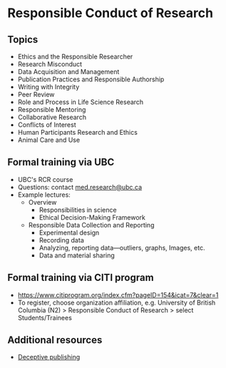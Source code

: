 # Responsible Conduct of Research

## Topics
- Ethics and the Responsible Researcher
- Research Misconduct
- Data Acquisition and Management
- Publication Practices and Responsible Authorship
- Writing with Integrity
- Peer Review
- Role and Process in Life Science Research 
- Responsible Mentoring
- Collaborative Research
- Conflicts of Interest
- Human Participants Research and Ethics
- Animal Care and Use

## Formal training via UBC  
- UBC's RCR course
- Questions: contact med.research@ubc.ca 
- Example lectures:
  - Overview 
    - Responsibilities in science
    - Ethical Decision-Making Framework
  - Responsible Data Collection and Reporting
    - Experimental design
    - Recording data
    - Analyzing, reporting data—outliers, graphs, Images, etc.
    - Data and material sharing


 
## Formal training via CITI program 

- https://www.citiprogram.org/index.cfm?pageID=154&icat=7&clear=1  
- To register, choose organization affiliation, e.g. University of British Columbia (N2) > Responsible Conduct of Research > select Students/Trainees

## Additional resources
- [Deceptive publishing](https://onesearch.library.utoronto.ca/deceptivepublishing)
